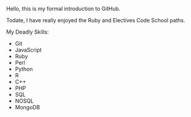 Hello, this is my formal introduction to GitHub.

Todate, I have really enjoyed the Ruby and Electives Code School paths.

My Deadly Skills:
* Git
* JavaScript
* Ruby
* Perl
* Python
* R
* C++
* PHP
* SQL
* NOSQL
* MongoDB
